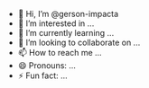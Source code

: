 - 👋 Hi, I’m @gerson-impacta
- 👀 I’m interested in ...
- 🌱 I’m currently learning ...
- 💞️ I’m looking to collaborate on ...
- 📫 How to reach me ...
- 😄 Pronouns: ...
- ⚡ Fun fact: ...

<!---
gerson-impacta/gerson-impacta is a ✨ special ✨ repository because its `README.md` (this file) appears on your GitHub profile.
You can click the Preview link to take a look at your changes.
--->
